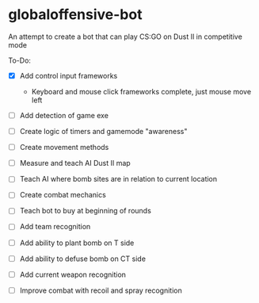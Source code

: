 # globaloffensive-bot
An attempt to create a bot that can play CS:GO on Dust II in competitive mode

To-Do:
- [x] Add control input frameworks
  - Keyboard and mouse click frameworks complete, just mouse move left
- [ ] Add detection of game exe
- [ ] Create logic of timers and gamemode "awareness"
- [ ] Create movement methods
- [ ] Measure and teach AI Dust II map
- [ ] Teach AI where bomb sites are in relation to current location
- [ ] Create combat mechanics
- [ ] Teach bot to buy at beginning of rounds
- [ ] Add team recognition
- [ ] Add ability to plant bomb on T side
- [ ] Add ability to defuse bomb on CT side
- [ ] Add current weapon recognition
- [ ] Improve combat with recoil and spray recognition

